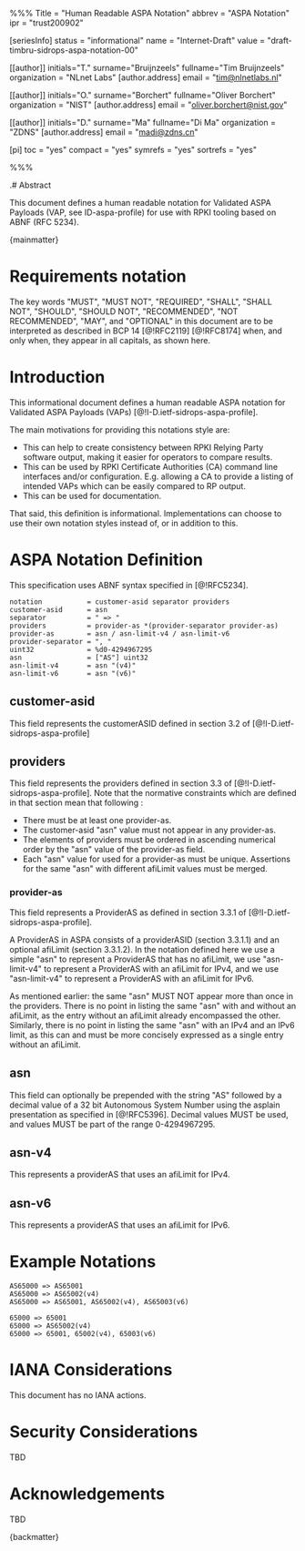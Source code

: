 %%%
Title = "Human Readable ASPA Notation"
abbrev = "ASPA Notation"
ipr = "trust200902"

[seriesInfo]
status = "informational"
name = "Internet-Draft"
value = "draft-timbru-sidrops-aspa-notation-00"

[[author]]
initials="T."
surname="Bruijnzeels"
fullname="Tim Bruijnzeels"
organization = "NLnet Labs"
  [author.address]
  email = "tim@nlnetlabs.nl"

[[author]]
initials="O."
surname="Borchert"
fullname="Oliver Borchert"
organization = "NIST"
  [author.address]
  email = "oliver.borchert@nist.gov"

[[author]]
initials="D."
surname="Ma"
fullname="Di Ma"
organization = "ZDNS"
  [author.address]
  email = "madi@zdns.cn"

[pi]
 toc = "yes"
 compact = "yes"
 symrefs = "yes"
 sortrefs = "yes"

%%%

.# Abstract

This document defines a human readable notation for Validated ASPA
Payloads (VAP, see ID-aspa-profile) for use with RPKI tooling based on
ABNF (RFC 5234).

{mainmatter}

# Requirements notation

The key words "MUST", "MUST NOT", "REQUIRED", "SHALL", "SHALL NOT", "SHOULD",
"SHOULD NOT", "RECOMMENDED", "NOT RECOMMENDED", "MAY", and "OPTIONAL" in
this document are to be interpreted as described in BCP 14 [@!RFC2119]
[@!RFC8174] when, and only when, they appear in all capitals, as shown here.

# Introduction

This informational document defines a human readable ASPA notation for
Validated ASPA Payloads (VAPs) [@!I-D.ietf-sidrops-aspa-profile].

The main motivations for providing this notations style are:
* This can help to create consistency between RPKI Relying Party
  software output, making it easier for operators to compare results.
* This can be used by RPKI Certificate Authorities (CA) command line
  interfaces and/or configuration. E.g. allowing a CA to provide a
  listing of intended VAPs which can be easily compared to RP output.
* This can be used for documentation.

That said, this definition is informational. Implementations can choose
to use their own notation styles instead of, or in addition to this.

# ASPA Notation Definition

This specification uses ABNF syntax specified in [@!RFC5234].

~~~
notation           = customer-asid separator providers
customer-asid      = asn
separator          = " => "
providers          = provider-as *(provider-separator provider-as)
provider-as        = asn / asn-limit-v4 / asn-limit-v6
provider-separator = ", "
uint32             = %d0-4294967295
asn                = ["AS"] uint32
asn-limit-v4       = asn "(v4)"
asn-limit-v6       = asn "(v6)"
~~~

## customer-asid

This field represents the customerASID defined in section 3.2 of
[@!I-D.ietf-sidrops-aspa-profile]

## providers

This field represents the providers defined in section 3.3 of
[@!I-D.ietf-sidrops-aspa-profile]. Note that the normative constraints
which are defined in that section mean that following :

* There must be at least one provider-as.
* The customer-asid "asn" value must not appear in any provider-as.
* The elements of providers must be ordered in ascending numerical order
  by the "asn" value of the provider-as field.
* Each "asn" value for used for a provider-as must be unique. Assertions
  for the same "asn" with different afiLimit values must be merged.

### provider-as

This field represents a ProviderAS as defined in section 3.3.1 of
[@!I-D.ietf-sidrops-aspa-profile].

A ProviderAS in ASPA consists of a providerASID (section 3.3.1.1) and
an optional afiLimit (section 3.3.1.2). In the notation defined here
we use a simple "asn" to represent a ProviderAS that has no afiLimit,
we use "asn-limit-v4" to represent a ProviderAS with an afiLimit for
IPv4, and we use "asn-limit-v4" to represent a ProviderAS with an afiLimit
for IPv6.

As mentioned earlier: the same "asn" MUST NOT appear more than once in
the providers. There is no point in listing the same "asn" with and
without an afiLimit, as the entry without an afiLimit already encompassed
the other. Similarly, there is no point in listing the same "asn" with
an IPv4 and an IPv6 limit, as this can and must be more concisely
expressed as a single entry without an afiLimit.

## asn

This field can optionally be prepended with the string "AS" followed by
a decimal value of a 32 bit Autonomous System Number using the asplain
presentation as specified in [@!RFC5396]. Decimal values MUST be used,
and values MUST be part of the range 0-4294967295.

## asn-v4

This represents a providerAS that uses an afiLimit for IPv4.

## asn-v6

This represents a providerAS that uses an afiLimit for IPv6.

# Example Notations

~~~
AS65000 => AS65001
AS65000 => AS65002(v4)
AS65000 => AS65001, AS65002(v4), AS65003(v6)

65000 => 65001
65000 => AS65002(v4)
65000 => 65001, 65002(v4), 65003(v6)
~~~

# IANA Considerations

This document has no IANA actions.

# Security Considerations

TBD

# Acknowledgements

TBD

{backmatter}
